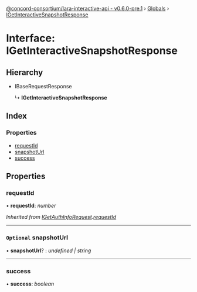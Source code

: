 [@concord-consortium/lara-interactive-api - v0.6.0-pre.1](../README.md) › [Globals](../globals.md) › [IGetInteractiveSnapshotResponse](igetinteractivesnapshotresponse.md)

# Interface: IGetInteractiveSnapshotResponse

## Hierarchy

* IBaseRequestResponse

  ↳ **IGetInteractiveSnapshotResponse**

## Index

### Properties

* [requestId](igetinteractivesnapshotresponse.md#requestid)
* [snapshotUrl](igetinteractivesnapshotresponse.md#optional-snapshoturl)
* [success](igetinteractivesnapshotresponse.md#success)

## Properties

###  requestId

• **requestId**: *number*

*Inherited from [IGetAuthInfoRequest](igetauthinforequest.md).[requestId](igetauthinforequest.md#requestid)*

___

### `Optional` snapshotUrl

• **snapshotUrl**? : *undefined | string*

___

###  success

• **success**: *boolean*
